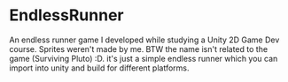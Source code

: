 # EndlessRunner
An endless runner game I developed while studying a Unity 2D Game Dev course. Sprites weren't made by me. BTW the name isn't related to the game (Surviving Pluto) :D. it's just a simple endless runner which you can import into unity and build for different platforms.
